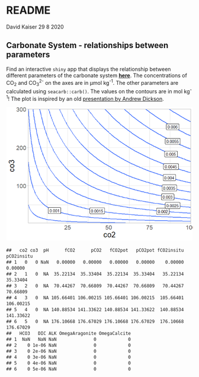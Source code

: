 README
================
David Kaiser
29 8 2020

## Carbonate System - relationships between parameters

Find an interactive `shiny` app that displays the relationship between
different parameters of the carbonate system
[**here**](https://davidatlarge.shinyapps.io/shiny_carb_plot/?_ga=2.134770553.964002575.1598730102-1166230829.1598207332).
The concentrations of CO<sub>2</sub> and CO<sub>3</sub><sup>2-</sup> on
the axes are in µmol kg<sup>-1</sup>. The other parameters are
calculated using `seacarb::carb()`. The values on the contours are in
mol kg<sup>-1</sup>\! The plot is inspired by an old [presentation by
Andrew Dickson](https://www.youtube.com/watch?v=dR917nXLEHU).

![](README_files/figure-gfm/plot-1.png)<!-- -->

    ##   co2 co3  pH      fCO2      pCO2   fCO2pot   pCO2pot fCO2insitu pCO2insitu
    ## 1   0   0 NaN   0.00000   0.00000   0.00000   0.00000    0.00000    0.00000
    ## 2   1   0  NA  35.22134  35.33404  35.22134  35.33404   35.22134   35.33404
    ## 3   2   0  NA  70.44267  70.66809  70.44267  70.66809   70.44267   70.66809
    ## 4   3   0  NA 105.66401 106.00215 105.66401 106.00215  105.66401  106.00215
    ## 5   4   0  NA 140.88534 141.33622 140.88534 141.33622  140.88534  141.33622
    ## 6   5   0  NA 176.10668 176.67029 176.10668 176.67029  176.10668  176.67029
    ##   HCO3   DIC ALK OmegaAragonite OmegaCalcite
    ## 1  NaN   NaN NaN              0            0
    ## 2    0 1e-06 NaN              0            0
    ## 3    0 2e-06 NaN              0            0
    ## 4    0 3e-06 NaN              0            0
    ## 5    0 4e-06 NaN              0            0
    ## 6    0 5e-06 NaN              0            0
